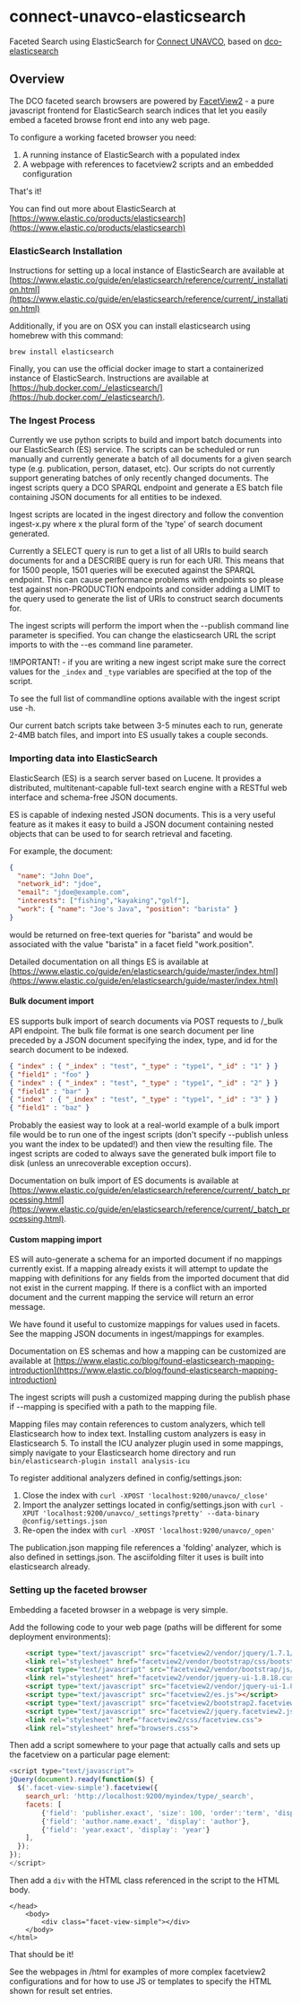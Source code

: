 # connect-unavco-elasticsearch
Faceted Search using ElasticSearch for [Connect UNAVCO](http://connect.unavco.org), based on  [dco-elasticsearch](https://github.com/tetherless-world/dco-elasticsearch)

## Overview

The DCO faceted search browsers are powered by [FacetView2](https://github.com/tetherless-world/facetview2) - a pure javascript frontend for ElasticSearch search indices that let you easily embed a faceted browse front end into any web page.

To configure a working faceted browser you need:
1. A running instance of ElasticSearch with a populated index
2. A webpage with references to facetview2 scripts and an embedded configuration

That's it!

You can find out more about ElasticSearch at [https://www.elastic.co/products/elasticsearch](https://www.elastic.co/products/elasticsearch)

### ElasticSearch Installation

Instructions for setting up a local instance of ElasticSearch are available at [https://www.elastic.co/guide/en/elasticsearch/reference/current/_installation.html](https://www.elastic.co/guide/en/elasticsearch/reference/current/_installation.html)

Additionally, if you are on OSX you can install elasticsearch using homebrew with this command:

```
brew install elasticsearch
```

Finally, you can use the official docker image to start a containerized instance of ElasticSearch.  Instructions are available at [https://hub.docker.com/_/elasticsearch/](https://hub.docker.com/_/elasticsearch/).

### The Ingest Process

Currently we use python scripts to build and import batch documents into our ElasticSearch (ES) service.  The scripts can be scheduled or run manually and currently generate a batch of all documents for a given search type (e.g. publication, person, dataset, etc).  Our scripts do not currently support generating batches of only recently changed documents.  The ingest scripts query a DCO SPARQL endpoint and generate a ES batch file containing JSON documents for all entities to be indexed.

Ingest scripts are located in the ingest directory and follow the convention ingest-x.py where x the plural form of the 'type' of search document generated.

Currently a SELECT query is run to get a list of all URIs to build search documents for and a DESCRIBE query is run for each URI.  This means that for 1500 people, 1501 queries will be executed against the SPARQL endpoint.  This can cause performance problems with endpoints so please test against non-PRODUCTION endpoints and consider adding a LIMIT to the query used to generate the list of URIs to construct search documents for.

The ingest scripts will perform the import when the --publish command line parameter is specified.  You can change the elasticsearch URL the script imports to with the --es command line parameter.

!IMPORTANT! - if you are writing a new ingest script make sure the correct values for the ``_index`` and ``_type`` variables are specified at the top of the script.

To see the full list of commandline options available with the ingest script use -h.

Our current batch scripts take between 3-5 minutes each to run, generate 2-4MB batch files, and import into ES usually takes a couple seconds.

### Importing data into ElasticSearch

ElasticSearch (ES) is a search server based on Lucene. It provides a distributed, multitenant-capable full-text search engine with a RESTful web interface and schema-free JSON documents.  

ES is capable of indexing nested JSON documents.  This is a very useful feature as it makes it easy to build a JSON document containing nested objects that can be used to for search retrieval and faceting.

For example, the document:
```json
{
  "name": "John Doe",
  "network_id": "jdoe",
  "email": "jdoe@example.com",
  "interests": ["fishing","kayaking","golf"],
  "work": { "name": "Joe's Java", "position": "barista" }
}
```
would be returned on free-text queries for "barista" and would be associated with the value "barista" in a facet field "work.position".

Detailed documentation on all things ES is available at [https://www.elastic.co/guide/en/elasticsearch/guide/master/index.html](https://www.elastic.co/guide/en/elasticsearch/guide/master/index.html)

#### Bulk document import

ES supports bulk import of search documents via POST requests to /_bulk API endpoint.  The bulk file format is one search document per line preceded by a JSON document specifying the index, type, and id for the search document to be indexed.

```json
{ "index" : { "_index" : "test", "_type" : "type1", "_id" : "1" } }
{ "field1" : "foo" }
{ "index" : { "_index" : "test", "_type" : "type1", "_id" : "2" } }
{ "field1" : "bar" }
{ "index" : { "_index" : "test", "_type" : "type1", "_id" : "3" } }
{ "field1" : "baz" }
```

Probably the easiest way to look at a real-world example of a bulk import file would be to run one of the ingest scripts (don't specify --publish unless you want the index to be updated!) and then view the resulting file.  The ingest scripts are coded to always save the generated bulk import file to disk (unless an unrecoverable exception occurs).

Documentation on bulk import of ES documents is available at [https://www.elastic.co/guide/en/elasticsearch/reference/current/_batch_processing.html](https://www.elastic.co/guide/en/elasticsearch/reference/current/_batch_processing.html).

#### Custom mapping import

ES will auto-generate a schema for an imported document if no mappings currently exist.  If a mapping already exists it will attempt to update the mapping with definitions for any fields from the imported document that did not exist in the current mapping.  If there is a conflict with an imported document and the current mapping the service will return an error message.

We have found it useful to customize mappings for values used in facets.  See the mapping JSON documents in ingest/mappings for examples.

Documentation on ES schemas and how a mapping can be customized are available at [https://www.elastic.co/blog/found-elasticsearch-mapping-introduction](https://www.elastic.co/blog/found-elasticsearch-mapping-introduction)

The ingest scripts will push a customized mapping during the publish phase if --mapping is specified with a path to the mapping file.

Mapping files may contain references to custom analyzers, which tell Elasticsearch how to index text. Installing custom analyzers is easy in Elasticsearch 5. To install the ICU analyzer plugin used in some mappings, simply navigate to your Elasticsearch home directory and run `bin/elasticsearch-plugin install analysis-icu`

To register additional analyzers defined in config/settings.json:
1. Close the index with `curl -XPOST 'localhost:9200/unavco/_close'` 
2. Import the analyzer settings located in config/settings.json with `curl -XPUT 'localhost:9200/unavco/_settings?pretty' --data-binary @config/settings.json` 
3. Re-open the index with `curl -XPOST 'localhost:9200/unavco/_open'` 

The publication.json mapping file references a 'folding' analyzer, which is also defined in settings.json. The asciifolding filter it uses is built into elasticsearch already.

### Setting up the faceted browser

Embedding a faceted browser in a webpage is very simple.

Add the following code to your web page (paths will be different for some deployment environments):
```html
    <script type="text/javascript" src="facetview2/vendor/jquery/1.7.1/jquery-1.7.1.min.js"></script>
    <link rel="stylesheet" href="facetview2/vendor/bootstrap/css/bootstrap.min.css">
    <script type="text/javascript" src="facetview2/vendor/bootstrap/js/bootstrap.min.js"></script>
    <link rel="stylesheet" href="facetview2/vendor/jquery-ui-1.8.18.custom/jquery-ui-1.8.18.custom.css">
    <script type="text/javascript" src="facetview2/vendor/jquery-ui-1.8.18.custom/jquery-ui-1.8.18.custom.min.js"></script>
    <script type="text/javascript" src="facetview2/es.js"></script>
    <script type="text/javascript" src="facetview2/bootstrap2.facetview.theme.js"></script>
    <script type="text/javascript" src="facetview2/jquery.facetview2.js"></script>
    <link rel="stylesheet" href="facetview2/css/facetview.css">
    <link rel="stylesheet" href="browsers.css">
```

Then add a script somewhere to your page that actually calls and sets up the facetview on a particular page element: 
```js
<script type="text/javascript">
jQuery(document).ready(function($) {
  $('.facet-view-simple').facetview({
    search_url: 'http://localhost:9200/myindex/type/_search',
    facets: [
        {'field': 'publisher.exact', 'size': 100, 'order':'term', 'display': 'Publisher'},
        {'field': 'author.name.exact', 'display': 'author'},
        {'field': 'year.exact', 'display': 'year'}
    ],
  });
});
</script>
```

Then add a ``div`` with the HTML class referenced in the script to the HTML body.
```
</head>
    <body>
        <div class="facet-view-simple"></div>
    </body>
</html>
```

That should be it!

See the webpages in /html for examples of more complex facetview2 configurations and for how to use JS or templates to specify the HTML shown for result set entries.
